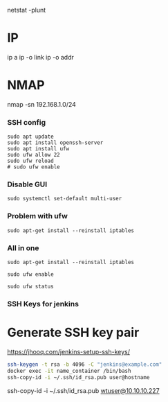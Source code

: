 netstat -plunt

<!-- sudo apt-get install net-tools -->



# IP
ip a
ip -o link
ip -o addr

# NMAP
nmap -sn 192.168.1.0/24
<!-- nmap -sV 192.168.1.1 -->



### SSH config
```
sudo apt update
sudo apt install openssh-server
sudo apt install ufw
sudo ufw allow 22
sudo ufw reload
# sudo ufw enable
```
### Disable GUI
```
sudo systemctl set-default multi-user
```

### Problem with ufw
```
sudo apt-get install --reinstall iptables
```

### All in one

```
sudo apt-get install --reinstall iptables

sudo ufw enable

sudo ufw status
```


### SSH Keys for jenkins

# Generate SSH key pair
https://jhooq.com/jenkins-setup-ssh-keys/
```bash
ssh-keygen -t rsa -b 4096 -C "jenkins@example.com" 
docker exec -it name_container /bin/bash
ssh-copy-id -i ~/.ssh/id_rsa.pub user@hostname 

```


ssh-copy-id -i ~/.ssh/id_rsa.pub wtuser@10.10.10.227